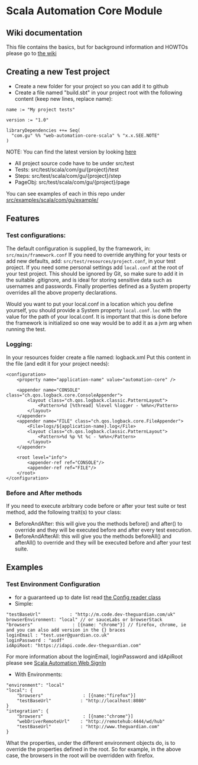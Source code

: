 #  Scala Automation Core Module

## Wiki documentation
This file contains the basics, but for background information and HOWTOs please go to [the wiki](https://sites.google.com/a/guardian.co.uk/qa/scala-automation)

## Creating a new Test project
- Create a new folder for your project so you can add it to github
- Create a file named "build.sbt" in your project root with the following content (keep new lines, replace name):
```
name := "My project tests"

version := "1.0"

libraryDependencies ++= Seq(
  "com.gu" %% "web-automation-core-scala" % "x.x.SEE.NOTE"
)
```
NOTE: You can find the latest version by looking [here](http://repo1.maven.org/maven2/com/gu/scala-automation_2.10/)

* All project source code have to be under src/test
* Tests:    src/test/scala/com/gu/{project}/test
* Steps:    src/test/scala/com/gu/{project}/step
* PageObj:  src/test/scala/com/gu/{project}/page

You can see examples of each in this repo under [src/examples/scala/com/gu/example/](src/examples/scala/com/gu/example/)

## Features

### Test configurations:
The default configuration is supplied, by the framework, in: ```src/main/framework.conf```
If you need to override anything for your tests or add new defaults, add: ```src/test/resources/project.conf```, in your test project.
If you need some personal settings add ```local.conf``` at the root of your test project.  This should be ignored by Git, so make sure to add it in the suitable .gitignore, and is ideal for storing sensitive data such as usernames and passwords.
Finally properties defined as a System property overrides all the above property declarations.

Would you want to put your local.conf in a location which you define yourself, you should provide a System property ```local.conf.loc``` with the value for the path of your local.conf. It is important that this is done before the framework is initialized so one way would be to add it as a jvm arg when running the test.

### Logging:
In your resources folder create a file named: logback.xml
Put this content in the file (and edit it for your project needs):
```
<configuration>
    <property name="application-name" value="automation-core" />

    <appender name="CONSOLE" class="ch.qos.logback.core.ConsoleAppender">
        <layout class="ch.qos.logback.classic.PatternLayout">
            <Pattern>%d [%thread] %level %logger - %m%n</Pattern>
        </layout>
    </appender>
    <appender name="FILE" class="ch.qos.logback.core.FileAppender">
        <File>logs/${application-name}.log</File>
        <layout class="ch.qos.logback.classic.PatternLayout">
            <Pattern>%d %p %t %c - %m%n</Pattern>
        </layout>
    </appender>

    <root level="info">
        <appender-ref ref="CONSOLE"/>
        <appender-ref ref="FILE"/>
    </root>
</configuration>
```

### Before and After methods
If you need to execute arbitrary code before or after your test suite or test method,
add the following trait(s) to your class:
- BeforeAndAfter: this will give you the methods before() and after() to override and they will be executed before and after every test execution.
- BeforeAndAfterAll: this will give you the methods beforeAll() and afterAll() to override and they will be executed before and after your test suite.

## Examples

### Test Environment Configuration
- for a guaranteed up to date list read [the Config reader class](src/main/scala/com/gu/automation/support/Config.scala)
- Simple:
```
"testBaseUrl"           : "http://m.code.dev-theguardian.com/uk"
browserEnvironment: "local" // or sauceLabs or browserStack
"browsers"               : [{name: "chrome"}] // firefox, chrome, ie and you can also add version in the {} braces
loginEmail : "test.user@guardian.co.uk"
loginPassword : "asdf"
idApiRoot: "https://idapi.code.dev-theguardian.com"
```
For more information about the loginEmail, loginPassword and idApiRoot please see [Scala Automation Web SignIn](https://github.com/guardian/scala-automation-web-signin)

- With Environments:
```
"environment": "local"
"local": {
    "browsers"               : [{name:"firefox"}]
    "testBaseUrl"           : "http://localhost:8080"
}
"integration": {
    "browsers"               : [{name:"chrome"}]
    "webDriverRemoteUrl"    : "http://remotehub:4444/wd/hub"
    "testBaseUrl"           : "http://www.theguardian.com"
}
```
What the properties, under the different environment objects do, is to override the properties defined in the root. So for example, in the above case, the browsers in the root will be overridden with firefox.
